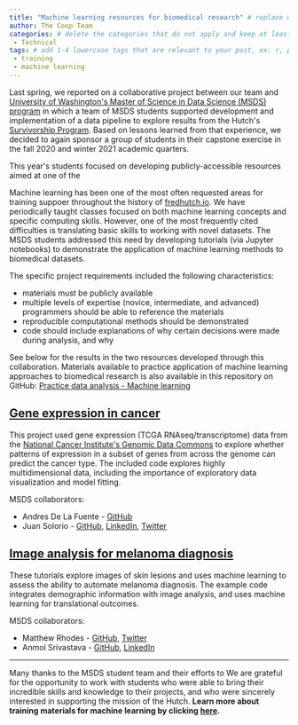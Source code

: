 ```yaml
---
title: "Machine learning resources for biomedical research" # replace with the title of your post, a short catchy description to entice readers
author: The Coop Team 
categories: # delete the categories that do not apply and keep at least one
 - Technical
tags: # add 1-4 lowercase tags that are relevant to your post, ex: r, python, genomics, workflows
 - training
 - machine learning
---
```


Last spring,
we reported on a collaborative project between our team and [University of Washington's Master of Science in Data Science (MSDS) program](https://www.washington.edu/datasciencemasters/)
in which a team of MSDS students supported development and implementation of a data pipeline to explore results from the Hutch's [Survivorship Program](https://www.fredhutch.org/en/research/patient-treatment-support/survivorship-program.html).
Based on lessons learned from that experience,
we decided to again sponsor a group of students in their capstone exercise in the fall 2020 and winter 2021 academic quarters.

This year's students focused on developing publicly-accessible resources aimed at one of the 

Machine learning has been one of the most often requested areas for training suppoer throughout the history of [fredhutch.io](http://www.fredhutch.io).
We have periodically taught classes focused on both machine learning concepts and specific computing skills.
However, one of the most frequently cited difficulties is translating basic skills to working with novel datasets.
The MSDS students addressed this need by developing tutorials (via Jupyter notebooks) to demonstrate the application of machine learning methods to biomedical datasets.

The specific project requirements included the following characteristics:
- materials must be publicly available
- multiple levels of expertise (novice, intermediate, and advanced) programmers should be able to reference the materials
- reproducible computational methods should be demonstrated
- code should include explanations of why certain decisions were made during analysis, and why

See below for the results in the two resources developed through this collaboration.
Materials available to practice application of machine learning approaches to biomedical research is also available in this repository on GitHub:
[Practice data analysis - Machine learning](https://github.com/fredhutchio/practice-machine-learning)

## [Gene expression in cancer](https://github.com/fredhutchio/ml-pancancer-example)

This project used gene expression (TCGA RNAseq/transcriptome) 
data from the [National Cancer Institute's Genomic Data Commons](https://gdc.cancer.gov) to explore whether patterns of expression in a subset of genes from across the genome can predict the cancer type.
The included code explores highly multidimensional data,
including the importance of exploratory data visualization and model fitting.

MSDS collaborators:
- Andres De La Fuente - [GitHub](https://github.com/Oponn-1)
- Juan Solorio - [GitHub](https://github.com/JUAN-SOLORIO/), [LinkedIn](https://www.linkedin.com/in/juansolorio/), [Twitter](https://twitter.com/1juansolo0)


## [Image analysis for melanoma diagnosis](https://github.com/fredhutchio/ml-melanoma-example)

These tutorials explore images of skin lesions and uses machine learning to assess the ability to automate melanoma diagnosis.
The example code integrates demographic information with image analysis,
and uses machine learning for translational outcomes.

MSDS collaborators:
- Matthew Rhodes - [GitHub](https://github.com/MatthewCodes), [Twitter](https://twitter.com/MatthewRRCodes)
- Anmol Srivastava - [GitHub](github.com/Anmol-Srivastava), [LinkedIn](https://www.linkedin.com/in/srivastavaanmol)

---

Many thanks to the MSDS student team and their efforts to 
We are grateful for the opportunity to work with students who were able to bring their incredible skills and knowledge to their projects,
and who were sincerely interested in supporting the mission of the Hutch.
**Learn more about training materials for machine learning by clicking [here](https://github.com/fredhutchio/practice-machine-learning).**
